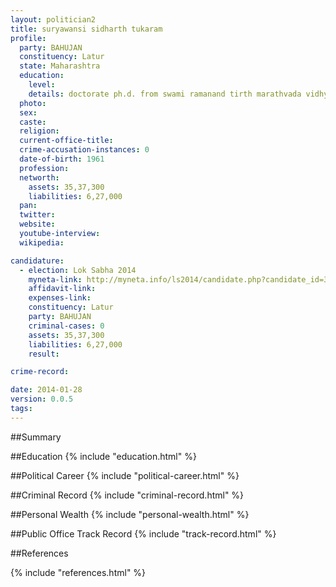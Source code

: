```yaml
---
layout: politician2
title: suryawansi sidharth tukaram
profile: 
  party: BAHUJAN
  constituency: Latur
  state: Maharashtra
  education: 
    level: 
    details: doctorate ph.d. from swami ramanand tirth marathvada vidhyapeed in 2012  llm mumbai vidhyapeed in 1999  llb in vidhyapeed in 1987  ma from merat vidhyapeedh aorangabad in 1981  b.a. from merat vidhyapeed aorangabad in 1979  p.u.c. aorangbad in 1975  ssc from aorang
  photo: 
  sex: 
  caste: 
  religion: 
  current-office-title: 
  crime-accusation-instances: 0
  date-of-birth: 1961
  profession: 
  networth: 
    assets: 35,37,300
    liabilities: 6,27,000
  pan: 
  twitter: 
  website: 
  youtube-interview: 
  wikipedia: 

candidature: 
  - election: Lok Sabha 2014
    myneta-link: http://myneta.info/ls2014/candidate.php?candidate_id=3553
    affidavit-link: 
    expenses-link: 
    constituency: Latur 
    party: BAHUJAN
    criminal-cases: 0
    assets: 35,37,300
    liabilities: 6,27,000
    result:  

crime-record: 

date: 2014-01-28
version: 0.0.5
tags: 
---
```

##Summary


##Education
{% include "education.html" %}


##Political Career
{% include "political-career.html" %}


##Criminal Record
{% include "criminal-record.html" %}


##Personal Wealth
{% include "personal-wealth.html" %}


##Public Office Track Record
{% include "track-record.html" %}


##References


{% include "references.html" %}